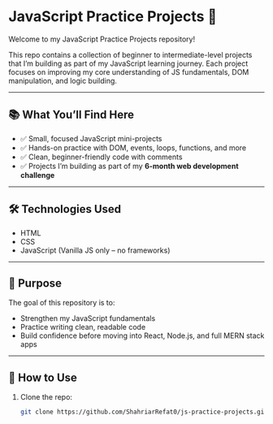 # JavaScript Practice Projects 🚀

Welcome to my JavaScript Practice Projects repository!

This repo contains a collection of beginner to intermediate-level projects that I’m building as part of my JavaScript learning journey. Each project focuses on improving my core understanding of JS fundamentals, DOM manipulation, and logic building.

---

## 📚 What You’ll Find Here

- ✅ Small, focused JavaScript mini-projects  
- ✅ Hands-on practice with DOM, events, loops, functions, and more  
- ✅ Clean, beginner-friendly code with comments  
- ✅ Projects I’m building as part of my **6-month web development challenge**

---

## 🛠 Technologies Used

- HTML  
- CSS  
- JavaScript (Vanilla JS only – no frameworks)  

---

## 🎯 Purpose

The goal of this repository is to:
- Strengthen my JavaScript fundamentals  
- Practice writing clean, readable code  
- Build confidence before moving into React, Node.js, and full MERN stack apps

---

## 📌 How to Use

1. Clone the repo:
   ```bash
   git clone https://github.com/ShahriarRefat0/js-practice-projects.git
